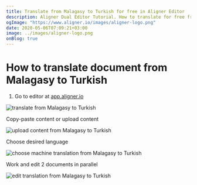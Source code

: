 ```yaml
---
title: Translate from Malagasy to Turkish for free in Aligner Editor
description: Aligner Dual Editor Tutorial. How to translate for free from Malagasy to Turkish. Aligner is multilingual document management platform. 
ogImage: "https://www.aligner.io/images/aligner-logo.png"
date: 2020-05-06T07:09:21+03:00
image: ../images/aligner-logo.png
onBlog: true
---
```


# How to translate document from Malagasy to Turkish

1. Go to editor at [app.aligner.io](https://app.aligner.io "Aligner App web page")

![translate from Malagasy to Turkish](../aligner-blank-editor.png "translate from Malagasy to Turkish")

Copy-paste content or upload content

![upload content from Malagasy to Turkish](../aligner-uploaded-document.png "upload content from Malagasy to Turkish")

Choose desired language

![choose machine translation from Malagasy to Turkish](../aligner-language-dropdown.png "choose machine translation from Malagasy to Turkish")

Work and edit 2 documents in parallel

![edit translation from Malagasy to Turkish](../aligner-double-sitded-editor.png "edit translation from Malagasy to Turkish")

